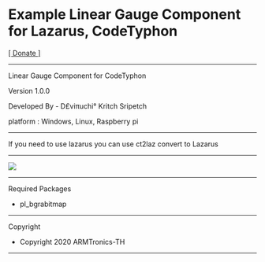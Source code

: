 # Example Linear Gauge Component for Lazarus, CodeTyphon
<a href="https://paypal.me/deviruchidonate">[ Donate ]</a>
<hr>
Linear Gauge Component for CodeTyphon

Version 1.0.0

Developed By - D£viπuchi° Kritch Sripetch

platform : Windows, Linux, Raspberry pi
<hr>

If you need to use lazarus you can use ct2laz convert to Lazarus

<hr>
<img src="https://i.postimg.cc/hvydfZRf/Linear-Gauge.png" style="max-width:100%;"/>

<hr>

Required Packages

- pl_bgrabitmap

<hr>
Copyright

- Copyright 2020 ARMTronics-TH
<hr>
